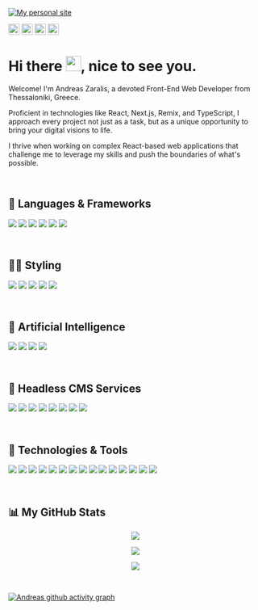 [![My personal site](https://i.ibb.co/sJ8V4wn/Group-1.jpg)](https://www.decadentipsum.me)
<p>
  <a href="https://www.x.com/DecadentIpsum"><img src="https://img.shields.io/badge/x-%231DA1F2.svg?&style=flat&logo=x&logoColor=white&color=a277ff" height=22></a>
  <a href="https://www.linkedin.com/in/decadentipsum"><img src="https://img.shields.io/badge/linkedin-%230077B5.svg?&style=flat&logo=linkedin&logoColor=white&color=a277ff" height=22></a> 
  <a href="https://www.instagram.com/decadentipsum/"><img src="https://img.shields.io/badge/instagram-%23E4405F.svg?&style=flat&logo=instagram&logoColor=white&color=a277ff" height=22></a>
  <a href="https://www.upwork.com/freelancers/zaralisandreas/"><img src="https://img.shields.io/badge/UpWork-6FDA44.svg?&style=flat&logo=upwork&logoColor=white&color=a277ff" height=22></a>
</p>

<h1> Hi there <img src="https://raw.githubusercontent.com/MartinHeinz/MartinHeinz/master/wave.gif" width="30px">, nice to see you.</h1>

Welcome! I'm Andreas Zaralis, a devoted Front-End Web Developer from Thessaloniki, Greece. 

Proficient in technologies like React, Next.js, Remix, and TypeScript, I approach every project not just as a task, but as a unique opportunity to bring your digital visions to life. 

I thrive when working on complex React-based web applications that challenge me to leverage my skills and push the boundaries of what's possible.

</br>

## 🧩 Languages & Frameworks
![](https://img.shields.io/badge/Code-Javascript-informational?style=flat&logo=JavaScript&logoColor=white&color=61ffca)
![](https://img.shields.io/badge/Code-ReactJS-informational?style=flat&logo=React&logoColor=white&color=61ffca)
![](https://img.shields.io/badge/Code-TypeScript-informational?style=flat&logo=TypeScript&logoColor=white&color=61ffca)
![](https://img.shields.io/badge/Code-NextJS-informational?style=flat&logo=node.js&logoColor=white&color=61ffca)
![](https://img.shields.io/badge/Code-RemixJS-informational?style=flat&logo=node.js&logoColor=white&color=61ffca)
![](https://img.shields.io/badge/Code-NodeJS-informational?style=flat&logo=node.js&logoColor=white&color=61ffca)

</br>

## 💇‍♀️ Styling
![](https://img.shields.io/badge/Styling-CSS-informational?style=flat&logo=CSS&logoColor=white&color=61ffca)
![](https://img.shields.io/badge/Styling-TailwindCSS-informational?style=flat&logo=tailwindCSS&logoColor=white&color=61ffca)
![](https://img.shields.io/badge/Styling-ChakraUI-informational?style=flat&logo=Chakra&logoColor=white&color=61ffca)
![](https://img.shields.io/badge/Styling-StyledComponents-informational?style=flat&logo=StyledComponents&logoColor=white&color=61ffca)
![](https://img.shields.io/badge/Styling-Mantine-informational?style=flat&logo=Mantine&logoColor=white&color=61ffca)

</br>

## 🤖 Artificial Intelligence
![](https://img.shields.io/badge/AI-OpenAI-informational?style=flat&logo=OpenAI&logoColor=white&color=61ffca)
![](https://img.shields.io/badge/AI-LangChainJS-informational?style=flat&logo=Langchain&logoColor=white&color=61ffca)
![](https://img.shields.io/badge/AI-BrainJS-informational?style=flat&logo=BrainJSlogoColor=white&color=61ffca)
![](https://img.shields.io/badge/AI-Tensorflow-informational?style=flat&logo=Tensorflow&logoColor=white&color=61ffca)

</br>

## 🎯 Headless CMS Services
![](https://img.shields.io/badge/HeadlessCMS-Sanity-informational?style=flat&logo=Sanity&logoColor=white&color=61ffca)
![](https://img.shields.io/badge/HeadlessCMS-Prismic-informational?style=flat&logo=Prismic&logoColor=white&color=61ffca)
![](https://img.shields.io/badge/HeadlessCMS-Contentful-informational?style=flat&logo=Contentful&logoColor=white&color=61ffca)
![](https://img.shields.io/badge/HeadlessCMS-Storyblok-informational?style=flat&logo=Storyblok&logoColor=white&color=61ffca)
![](https://img.shields.io/badge/HeadlessCMS-Forestry-informational?style=flat&logo=Forestry&logoColor=white&color=61ffca)
![](https://img.shields.io/badge/HeadlessCMS-NetlifyCMS-informational?style=flat&logo=Netlify&logoColor=white&color=61ffca)
![](https://img.shields.io/badge/HeadlessCMS-DatoCMS-informational?style=flat&logo=DatoCMS&logoColor=white&color=61ffca)
![](https://img.shields.io/badge/HeadlessCMS-GraphCMS-informational?style=flat&logo=GraphCMS&logoColor=white&color=61ffca)

</br>

## 🔧 Technologies & Tools
![](https://img.shields.io/badge/OS-Mac-informational?style=flat&logo=apple&logoColor=white&color=61ffca)
![](https://img.shields.io/badge/Editor-VSCode-informational?style=flat&logo=visual-studio-code&logoColor=white&color=61ffca)
![](https://img.shields.io/badge/Shell-Bash-informational?style=flat&logo=gnu-bash&logoColor=white&color=61ffca)
![](https://img.shields.io/badge/Tools-GraphQL-informational?style=flat&logo=GraphQL&logoColor=white&color=61ffca)
![](https://img.shields.io/badge/Tools-PostgreSQL-informational?style=flat&logo=postgresql&logoColor=white&color=61ffca)
![](https://img.shields.io/badge/Tools-MongoDB-informational?style=flat&logo=mongodb&logoColor=white&color=61ffca)
![](https://img.shields.io/badge/Tools-Redis-informational?style=flat&logo=redis&logoColor=white&color=61ffca)
![](https://img.shields.io/badge/Tools-Prisma-informational?style=flat&logo=prisma&logoColor=white&color=61ffca)
![](https://img.shields.io/badge/Tools-Docker-informational?style=flat&logo=docker&logoColor=white&color=61ffca)
![](https://img.shields.io/badge/Cloud-Vercel-informational?style=flat&logo=vercel&logoColor=white&color=61ffca)
![](https://img.shields.io/badge/Cloud-Netlify-informational?style=flat&logo=netlify&logoColor=white&color=61ffca)
![](https://img.shields.io/badge/Cloud-AmazonAWS-informational?style=flat&logo=AmazonAWS&logoColor=white&color=61ffca)
![](https://img.shields.io/badge/Cloud-Digital_Ocean-informational?style=flat&logo=digitalocean&logoColor=white&color=61ffca)
![](https://img.shields.io/badge/Cloud-Firebase-informational?style=flat&logo=firebase&logoColor=white&color=61ffca)
![](https://img.shields.io/badge/Cloud-Heroku-informational?style=flat&logo=heroku&logoColor=white&color=61ffca)

</br>

## 📊 My GitHub Stats

<p align = "center">
  <img  src = "https://github-readme-stats.vercel.app/api?username=DecadentIpsum&show_icons=true&theme=nightowl&line_height=27">
</p>

<p align = "center">
  <img src = "https://github-readme-stats.vercel.app/api/top-langs/?username=DecadentIpsum&theme=nightowl">
</p>

<p align = "center">
 <img  src="https://github-readme-streak-stats.herokuapp.com/?user=DecadentIpsum&show_icons=true&locale=en&layout=compact&theme=nightowl&line_height=0" />
</p>

</br>

[![Andreas github activity graph](https://github-readme-activity-graph.vercel.app/graph?username=decadentipsum&theme=github-compact)](https://github.com/decadentipsum/github-readme-activity-graph)
